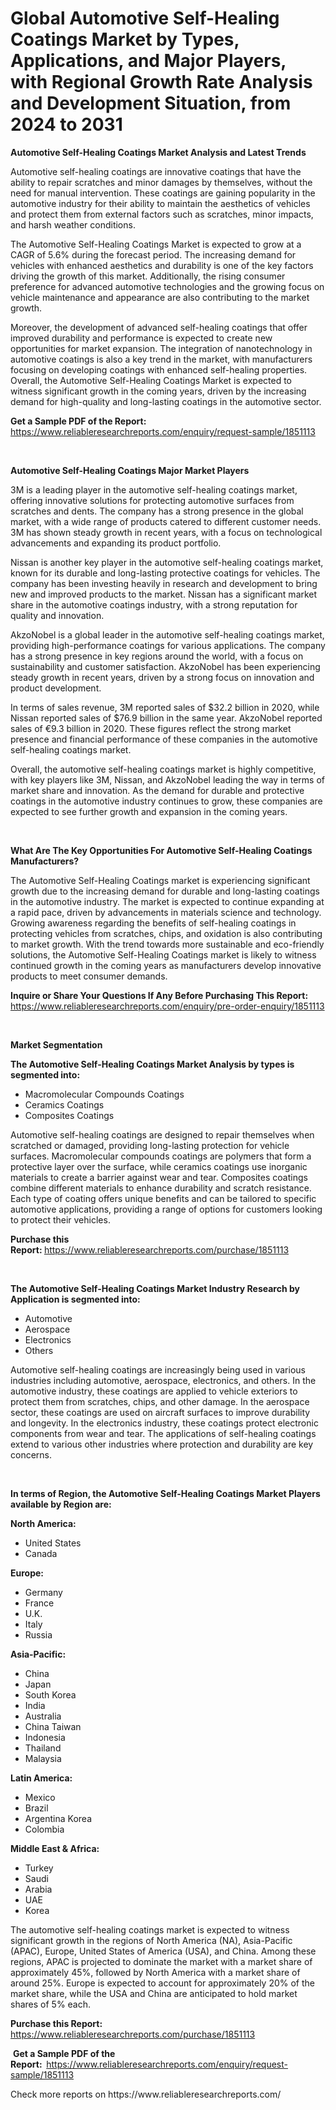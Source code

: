 <p><h1>Global Automotive Self-Healing Coatings Market by Types, Applications, and Major Players, with Regional Growth Rate Analysis and Development Situation, from 2024 to 2031</h1></p><p><strong>Automotive Self-Healing Coatings Market Analysis and Latest Trends</strong></p>
<p><p>Automotive self-healing coatings are innovative coatings that have the ability to repair scratches and minor damages by themselves, without the need for manual intervention. These coatings are gaining popularity in the automotive industry for their ability to maintain the aesthetics of vehicles and protect them from external factors such as scratches, minor impacts, and harsh weather conditions. </p><p>The Automotive Self-Healing Coatings Market is expected to grow at a CAGR of 5.6% during the forecast period. The increasing demand for vehicles with enhanced aesthetics and durability is one of the key factors driving the growth of this market. Additionally, the rising consumer preference for advanced automotive technologies and the growing focus on vehicle maintenance and appearance are also contributing to the market growth.</p><p>Moreover, the development of advanced self-healing coatings that offer improved durability and performance is expected to create new opportunities for market expansion. The integration of nanotechnology in automotive coatings is also a key trend in the market, with manufacturers focusing on developing coatings with enhanced self-healing properties. Overall, the Automotive Self-Healing Coatings Market is expected to witness significant growth in the coming years, driven by the increasing demand for high-quality and long-lasting coatings in the automotive sector.</p></p>
<p><strong>Get a Sample PDF of the Report:&nbsp;</strong> <a href="https://www.reliableresearchreports.com/enquiry/request-sample/1851113">https://www.reliableresearchreports.com/enquiry/request-sample/1851113</a></p>
<p>&nbsp;</p>
<p><strong>Automotive Self-Healing Coatings Major Market Players</strong></p>
<p><p>3M is a leading player in the automotive self-healing coatings market, offering innovative solutions for protecting automotive surfaces from scratches and dents. The company has a strong presence in the global market, with a wide range of products catered to different customer needs. 3M has shown steady growth in recent years, with a focus on technological advancements and expanding its product portfolio.</p><p>Nissan is another key player in the automotive self-healing coatings market, known for its durable and long-lasting protective coatings for vehicles. The company has been investing heavily in research and development to bring new and improved products to the market. Nissan has a significant market share in the automotive coatings industry, with a strong reputation for quality and innovation.</p><p>AkzoNobel is a global leader in the automotive self-healing coatings market, providing high-performance coatings for various applications. The company has a strong presence in key regions around the world, with a focus on sustainability and customer satisfaction. AkzoNobel has been experiencing steady growth in recent years, driven by a strong focus on innovation and product development.</p><p>In terms of sales revenue, 3M reported sales of $32.2 billion in 2020, while Nissan reported sales of $76.9 billion in the same year. AkzoNobel reported sales of €9.3 billion in 2020. These figures reflect the strong market presence and financial performance of these companies in the automotive self-healing coatings market.</p><p>Overall, the automotive self-healing coatings market is highly competitive, with key players like 3M, Nissan, and AkzoNobel leading the way in terms of market share and innovation. As the demand for durable and protective coatings in the automotive industry continues to grow, these companies are expected to see further growth and expansion in the coming years.</p></p>
<p>&nbsp;</p>
<p><strong>What Are The Key Opportunities For Automotive Self-Healing Coatings Manufacturers?</strong></p>
<p><p>The Automotive Self-Healing Coatings market is experiencing significant growth due to the increasing demand for durable and long-lasting coatings in the automotive industry. The market is expected to continue expanding at a rapid pace, driven by advancements in materials science and technology. Growing awareness regarding the benefits of self-healing coatings in protecting vehicles from scratches, chips, and oxidation is also contributing to market growth. With the trend towards more sustainable and eco-friendly solutions, the Automotive Self-Healing Coatings market is likely to witness continued growth in the coming years as manufacturers develop innovative products to meet consumer demands.</p></p>
<p><strong>Inquire or Share Your Questions If Any Before Purchasing This Report:</strong> <a href="https://www.reliableresearchreports.com/enquiry/pre-order-enquiry/1851113">https://www.reliableresearchreports.com/enquiry/pre-order-enquiry/1851113</a></p>
<p>&nbsp;</p>
<p><strong>Market Segmentation</strong></p>
<p><strong>The Automotive Self-Healing Coatings Market Analysis by types is segmented into:</strong></p>
<p><ul><li>Macromolecular Compounds Coatings</li><li>Ceramics Coatings</li><li>Composites Coatings</li></ul></p>
<p><p>Automotive self-healing coatings are designed to repair themselves when scratched or damaged, providing long-lasting protection for vehicle surfaces. Macromolecular compounds coatings are polymers that form a protective layer over the surface, while ceramics coatings use inorganic materials to create a barrier against wear and tear. Composites coatings combine different materials to enhance durability and scratch resistance. Each type of coating offers unique benefits and can be tailored to specific automotive applications, providing a range of options for customers looking to protect their vehicles.</p></p>
<p><strong>Purchase this Report:&nbsp;</strong><a href="https://www.reliableresearchreports.com/purchase/1851113">https://www.reliableresearchreports.com/purchase/1851113</a></p>
<p>&nbsp;</p>
<p><strong>The Automotive Self-Healing Coatings Market Industry Research by Application is segmented into:</strong></p>
<p><ul><li>Automotive</li><li>Aerospace</li><li>Electronics</li><li>Others</li></ul></p>
<p><p>Automotive self-healing coatings are increasingly being used in various industries including automotive, aerospace, electronics, and others. In the automotive industry, these coatings are applied to vehicle exteriors to protect them from scratches, chips, and other damage. In the aerospace sector, these coatings are used on aircraft surfaces to improve durability and longevity. In the electronics industry, these coatings protect electronic components from wear and tear. The applications of self-healing coatings extend to various other industries where protection and durability are key concerns.</p></p>
<p>&nbsp;</p>
<p><strong>In terms of Region, the Automotive Self-Healing Coatings Market Players available by Region are:</strong></p>
<p>
    <p> <strong> North America: </strong>
        <ul>
            <li>United States</li>
            <li>Canada</li>
        </ul>
        </p> 
    <p> <strong> Europe: </strong>
        <ul>
            <li>Germany</li>
            <li>France</li>
            <li>U.K.</li>
            <li>Italy</li>
            <li>Russia</li>
        </ul>
        </p> 
    <p> <strong> Asia-Pacific: </strong>
        <ul>
            <li>China</li>
            <li>Japan</li>
            <li>South Korea</li>
            <li>India</li>
            <li>Australia</li>
            <li>China Taiwan</li>
            <li>Indonesia</li>
            <li>Thailand</li>
            <li>Malaysia</li>
        </ul>
        </p> 
    <p> <strong> Latin America: </strong>
        <ul>
            <li>Mexico</li>
            <li>Brazil</li>
            <li>Argentina Korea</li>
            <li>Colombia</li>
        </ul>
        </p> 
    <p> <strong> Middle East & Africa: </strong>
        <ul>
            <li>Turkey</li>
            <li>Saudi</li>
            <li>Arabia</li>
            <li>UAE</li>
            <li>Korea</li>
        </ul>
    </p>
    </p>
<p><p>The automotive self-healing coatings market is expected to witness significant growth in the regions of North America (NA), Asia-Pacific (APAC), Europe, United States of America (USA), and China. Among these regions, APAC is projected to dominate the market with a market share of approximately 45%, followed by North America with a market share of around 25%. Europe is expected to account for approximately 20% of the market share, while the USA and China are anticipated to hold market shares of 5% each.</p></p>
<p><strong>Purchase this Report: </strong><a href="https://www.reliableresearchreports.com/purchase/1851113">https://www.reliableresearchreports.com/purchase/1851113</a></p>
<p>&nbsp;<strong>Get a Sample PDF of the Report:&nbsp;&nbsp;</strong><a href="https://www.reliableresearchreports.com/enquiry/request-sample/1851113">https://www.reliableresearchreports.com/enquiry/request-sample/1851113</a></p>
<p><strong></strong></p>
<p>Check more reports on https://www.reliableresearchreports.com/</p>